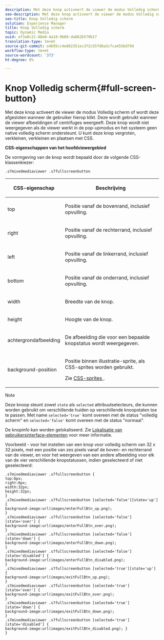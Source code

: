 ```yaml
---
description: Met deze knop activeert de viewer de modus Volledig scherm of wordt deze afgesloten wanneer de gebruiker hierop klikt. Deze wordt gebruikt wanneer de viewer afbeeldingen of centrifuges weergeeft. Deze knop wordt niet weergegeven als de viewer werkt in de pop-upmodus en het systeem geen native volledig scherm ondersteunt. U kunt deze knop vergroten, verkleinen, verkleinen en plaatsen met CSS.
seo-description: Met deze knop activeert de viewer de modus Volledig scherm of wordt deze afgesloten wanneer de gebruiker hierop klikt. Deze wordt gebruikt wanneer de viewer afbeeldingen of centrifuges weergeeft. Deze knop wordt niet weergegeven als de viewer werkt in de pop-upmodus en het systeem geen native volledig scherm ondersteunt. U kunt deze knop vergroten, verkleinen, verkleinen en plaatsen met CSS.
seo-title: Knop Volledig scherm
solution: Experience Manager
title: Knop Volledig scherm
topic: Dynamic Media
uuid: ef3a0c21-88e0-4a10-9b89-da862b579b17
translation-type: tm+mt
source-git-commit: e4695cc4e882351ec3f2c55fd8a3cfca455bd79d
workflow-type: tm+mt
source-wordcount: '373'
ht-degree: 0%

---
```



# Knop Volledig scherm{#full-screen-button}

Met deze knop activeert de viewer de modus Volledig scherm of wordt deze afgesloten wanneer de gebruiker hierop klikt. Deze wordt gebruikt wanneer de viewer afbeeldingen of centrifuges weergeeft. Deze knop wordt niet weergegeven als de viewer werkt in de pop-upmodus en het systeem geen native volledig scherm ondersteunt. U kunt deze knop vergroten, verkleinen, verkleinen en plaatsen met CSS.

<!--<a id="section_061E550C1C1D4DB2BD663A898895B38C"></a>-->

**CSS-eigenschappen van het hoofdviewergebied**

De vormgeving van de knop wordt bepaald door de volgende CSS-klassenkiezer:

```
.s7mixedmediaviewer .s7fullscreenbutton
```

<table id="table_94EE3F5BBE4547C0B4943471CEE7EDE4"> 
 <thead> 
  <tr> 
   <th colname="col1" class="entry"> <p> CSS-eigenschap </p> </th> 
   <th colname="col2" class="entry"> <p>Beschrijving </p> </th> 
  </tr> 
 </thead>
 <tbody> 
  <tr> 
   <td colname="col1"> <p> <span class="codeph"> top  </span> </p> </td> 
   <td colname="col2"> <p>Positie vanaf de bovenrand, inclusief opvulling. </p> </td> 
  </tr> 
  <tr> 
   <td colname="col1"> <p> <span class="codeph"> right  </span> </p> </td> 
   <td colname="col2"> <p>Positie vanaf de rechterrand, inclusief opvulling. </p> </td> 
  </tr> 
  <tr> 
   <td colname="col1"> <p> <span class="codeph"> left  </span> </p> </td> 
   <td colname="col2"> <p>Positie vanaf de linkerrand, inclusief opvulling. </p> </td> 
  </tr> 
  <tr> 
   <td colname="col1"> <p> <span class="codeph"> bottom  </span> </p> </td> 
   <td colname="col2"> <p>Positie vanaf de onderrand, inclusief opvulling. </p> </td> 
  </tr> 
  <tr> 
   <td colname="col1"> <p> <span class="codeph"> width </span> </p> </td> 
   <td colname="col2"> <p>Breedte van de knop. </p> </td> 
  </tr> 
  <tr> 
   <td colname="col1"> <p> <span class="codeph"> height  </span> </p> </td> 
   <td colname="col2"> <p>Hoogte van de knop. </p> </td> 
  </tr> 
  <tr> 
   <td colname="col1"> <p> <span class="codeph"> achtergrondafbeelding  </span> </p> </td> 
   <td colname="col2"> <p>De afbeelding die voor een bepaalde knopstatus wordt weergegeven. </p> </td> 
  </tr> 
  <tr> 
   <td colname="col1"> <p> <span class="codeph"> background-position  </span> </p> </td> 
   <td colname="col2"> <p> Positie binnen illustratie-sprite, als CSS-sprites worden gebruikt. </p> <p>Zie <a href="../../../c-html5-s7-aem-asset-viewers/c-html5-mixedmedia-viewer-about/c-html5-mixedmedia-viewer-customizingviewer/c-html5-mixedmedia-viewer-customizingviewer.md#section-209a43dfbddf4fc589e79cddaf233f50" format="dita" scope="local"> CSS-sprites </a>. </p> </td> 
  </tr> 
 </tbody> 
</table>

>[!NOTE]
>
>Deze knoop steunt zowel `state` als `selected` attribuutselecteurs, die kunnen worden gebruikt om verschillende huiden op verschillende knoopstaten toe te passen. Met name `selected='true'` komt overeen met de status &quot;volledig scherm&quot; en `selected='false'` komt overeen met de status &quot;normaal&quot;.

De knopinfo kan worden gelokaliseerd. Zie [Lokalisatie van gebruikersinterface-elementen](../../../c-html5-s7-aem-asset-viewers/c-html5-mixedmedia-viewer-about/c-html5-mixedmedia-viewer-localization.md#concept-16262b8096474d6c9c018c3e99110dd1) voor meer informatie.

Voorbeeld - voor het instellen van een knop voor volledig scherm van 32 x 32 pixels, met een positie van zes pixels vanaf de boven- en rechterrand van de viewer, en voor het weergeven van een andere afbeelding voor elk van de vier verschillende knopstatussen, indien geselecteerd of niet geselecteerd:

```
.s7mixedmediaviewer .s7fullscreenbutton { 
top:6px; 
right:6px; 
width:32px; 
height:32px; 
} 
.s7mixedmediaviewer .s7fullscreenbutton [selected='false'][state='up'] { 
background-image:url(images/enterFullBtn_up.png); 
} 
.s7mixedmediaviewer .s7fullscreenbutton [selected='false'][state='over'] {  
background-image:url(images/enterFullBtn_over.png); 
} 
.s7mixedmediaviewer .s7fullscreenbutton [selected='false'][state='down'] {  
background-image:url(images/enterFullBtn_down.png); 
} 
.s7mixedmediaviewer .s7fullscreenbutton [selected='false'][state='disabled'] { 
background-image:url(images/enterFullBtn_disabled.png); 
} 
.s7mixedmediaviewer .s7fullscreenbutton [selected='true'][state='up'] {  
background-image:url(images/exitFullBtn_up.png); 
} 
.s7mixedmediaviewer .s7fullscreenbutton [selected='true'][state='over'] {  
background-image:url(images/exitFullBtn_over.png); 
} 
.s7mixedmediaviewer .s7fullscreenbutton [selected='true'][state='down'] {  
background-image:url(images/exitFullBtn_down.png); 
} 
.s7mixedmediaviewer .s7fullscreenbutton [selected='true'][state='disabled'] {  
background-image:url(images/exitFullBtn_disabled.png); } 
}
```

